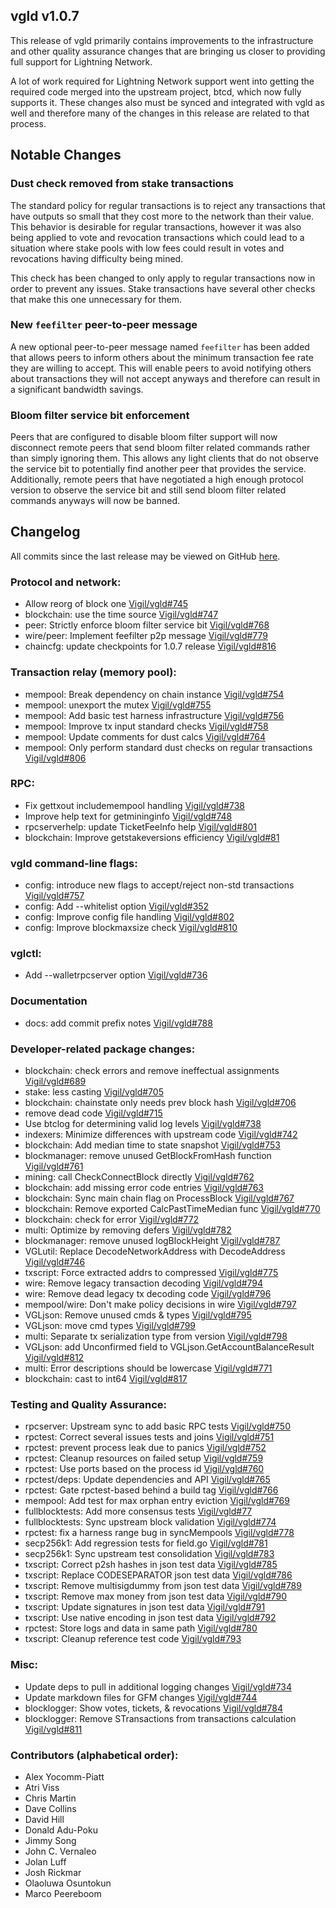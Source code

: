 ## vgld v1.0.7

This release of vgld primarily contains improvements to the infrastructure and
other quality assurance changes that are bringing us closer to providing full
support for Lightning Network.

A lot of work required for Lightning Network support went into getting the
required code merged into the upstream project, btcd, which now fully supports
it.  These changes also must be synced and integrated with vgld as well and
therefore many of the changes in this release are related to that process.

## Notable Changes

### Dust check removed from stake transactions

The standard policy for regular transactions is to reject any transactions that
have outputs so small that they cost more to the network than their value.  This
behavior is desirable for regular transactions, however it was also being
applied to vote and revocation transactions which could lead to a situation
where stake pools with low fees could result in votes and revocations having
difficulty being mined.

This check has been changed to only apply to regular transactions now in order
to prevent any issues.  Stake transactions have several other checks that make
this one unnecessary for them.

### New `feefilter` peer-to-peer message

A new optional peer-to-peer message named `feefilter` has been added that allows
peers to inform others about the minimum transaction fee rate they are willing
to accept.  This will enable peers to avoid notifying others about transactions
they will not accept anyways and therefore can result in a significant bandwidth
savings.

### Bloom filter service bit enforcement

Peers that are configured to disable bloom filter support will now disconnect
remote peers that send bloom filter related commands rather than simply ignoring
them.  This allows any light clients that do not observe the service bit to
potentially find another peer that provides the service.  Additionally, remote
peers that have negotiated a high enough protocol version to observe the service
bit and still send bloom filter related commands anyways will now be banned.


## Changelog

All commits since the last release may be viewed on GitHub [here](https://github.com/vigilnetwork/vgl/compare/v1.0.5...v1.0.7).

### Protocol and network:
- Allow reorg of block one [Vigil/vgld#745](https://github.com/vigilnetwork/vgl/pull/745)
- blockchain: use the time source [Vigil/vgld#747](https://github.com/vigilnetwork/vgl/pull/747)
- peer: Strictly enforce bloom filter service bit [Vigil/vgld#768](https://github.com/vigilnetwork/vgl/pull/768)
- wire/peer: Implement feefilter p2p message [Vigil/vgld#779](https://github.com/vigilnetwork/vgl/pull/779)
- chaincfg: update checkpoints for 1.0.7 release  [Vigil/vgld#816](https://github.com/vigilnetwork/vgl/pull/816)

### Transaction relay (memory pool):
- mempool: Break dependency on chain instance [Vigil/vgld#754](https://github.com/vigilnetwork/vgl/pull/754)
- mempool: unexport the mutex [Vigil/vgld#755](https://github.com/vigilnetwork/vgl/pull/755)
- mempool: Add basic test harness infrastructure [Vigil/vgld#756](https://github.com/vigilnetwork/vgl/pull/756)
- mempool: Improve tx input standard checks [Vigil/vgld#758](https://github.com/vigilnetwork/vgl/pull/758)
- mempool: Update comments for dust calcs [Vigil/vgld#764](https://github.com/vigilnetwork/vgl/pull/764)
- mempool: Only perform standard dust checks on regular transactions  [Vigil/vgld#806](https://github.com/vigilnetwork/vgl/pull/806)

### RPC:
- Fix gettxout includemempool handling [Vigil/vgld#738](https://github.com/vigilnetwork/vgl/pull/738)
- Improve help text for getmininginfo [Vigil/vgld#748](https://github.com/vigilnetwork/vgl/pull/748)
- rpcserverhelp: update TicketFeeInfo help [Vigil/vgld#801](https://github.com/vigilnetwork/vgl/pull/801)
- blockchain: Improve getstakeversions efficiency [Vigil/vgld#81](https://github.com/vigilnetwork/vgl/pull/813)

### vgld command-line flags:
- config: introduce new flags to accept/reject non-std transactions [Vigil/vgld#757](https://github.com/vigilnetwork/vgl/pull/757)
- config: Add --whitelist option [Vigil/vgld#352](https://github.com/vigilnetwork/vgl/pull/352)
- config: Improve config file handling [Vigil/vgld#802](https://github.com/vigilnetwork/vgl/pull/802)
- config: Improve blockmaxsize check [Vigil/vgld#810](https://github.com/vigilnetwork/vgl/pull/810)

### vglctl:
- Add --walletrpcserver option [Vigil/vgld#736](https://github.com/vigilnetwork/vgl/pull/736)

### Documentation
- docs: add commit prefix notes  [Vigil/vgld#788](https://github.com/vigilnetwork/vgl/pull/788)

### Developer-related package changes:
- blockchain: check errors and remove ineffectual assignments [Vigil/vgld#689](https://github.com/vigilnetwork/vgl/pull/689)
- stake: less casting [Vigil/vgld#705](https://github.com/vigilnetwork/vgl/pull/705)
- blockchain: chainstate only needs prev block hash [Vigil/vgld#706](https://github.com/vigilnetwork/vgl/pull/706)
- remove dead code [Vigil/vgld#715](https://github.com/vigilnetwork/vgl/pull/715)
- Use btclog for determining valid log levels [Vigil/vgld#738](https://github.com/vigilnetwork/vgl/pull/738)
- indexers: Minimize differences with upstream code [Vigil/vgld#742](https://github.com/vigilnetwork/vgl/pull/742)
- blockchain: Add median time to state snapshot [Vigil/vgld#753](https://github.com/vigilnetwork/vgl/pull/753)
- blockmanager: remove unused GetBlockFromHash function [Vigil/vgld#761](https://github.com/vigilnetwork/vgl/pull/761)
- mining: call CheckConnectBlock directly [Vigil/vgld#762](https://github.com/vigilnetwork/vgl/pull/762)
- blockchain: add missing error code entries [Vigil/vgld#763](https://github.com/vigilnetwork/vgl/pull/763)
- blockchain: Sync main chain flag on ProcessBlock [Vigil/vgld#767](https://github.com/vigilnetwork/vgl/pull/767)
- blockchain: Remove exported CalcPastTimeMedian func [Vigil/vgld#770](https://github.com/vigilnetwork/vgl/pull/770)
- blockchain: check for error [Vigil/vgld#772](https://github.com/vigilnetwork/vgl/pull/772)
- multi: Optimize by removing defers [Vigil/vgld#782](https://github.com/vigilnetwork/vgl/pull/782)
- blockmanager: remove unused logBlockHeight [Vigil/vgld#787](https://github.com/vigilnetwork/vgl/pull/787)
- VGLutil: Replace DecodeNetworkAddress with DecodeAddress [Vigil/vgld#746](https://github.com/vigilnetwork/vgl/pull/746)
- txscript: Force extracted addrs to compressed [Vigil/vgld#775](https://github.com/vigilnetwork/vgl/pull/775)
- wire: Remove legacy transaction decoding [Vigil/vgld#794](https://github.com/vigilnetwork/vgl/pull/794)
- wire: Remove dead legacy tx decoding code [Vigil/vgld#796](https://github.com/vigilnetwork/vgl/pull/796)
- mempool/wire: Don't make policy decisions in wire [Vigil/vgld#797](https://github.com/vigilnetwork/vgl/pull/797)
- VGLjson: Remove unused cmds & types [Vigil/vgld#795](https://github.com/vigilnetwork/vgl/pull/795)
- VGLjson: move cmd types [Vigil/vgld#799](https://github.com/vigilnetwork/vgl/pull/799)
- multi: Separate tx serialization type from version [Vigil/vgld#798](https://github.com/vigilnetwork/vgl/pull/798)
- VGLjson: add Unconfirmed field to VGLjson.GetAccountBalanceResult [Vigil/vgld#812](https://github.com/vigilnetwork/vgl/pull/812)
- multi: Error descriptions should be lowercase [Vigil/vgld#771](https://github.com/vigilnetwork/vgl/pull/771)
- blockchain: cast to int64  [Vigil/vgld#817](https://github.com/vigilnetwork/vgl/pull/817)

### Testing and Quality Assurance:
- rpcserver: Upstream sync to add basic RPC tests [Vigil/vgld#750](https://github.com/vigilnetwork/vgl/pull/750)
- rpctest: Correct several issues tests and joins [Vigil/vgld#751](https://github.com/vigilnetwork/vgl/pull/751)
- rpctest: prevent process leak due to panics [Vigil/vgld#752](https://github.com/vigilnetwork/vgl/pull/752)
- rpctest: Cleanup resources on failed setup [Vigil/vgld#759](https://github.com/vigilnetwork/vgl/pull/759)
- rpctest: Use ports based on the process id [Vigil/vgld#760](https://github.com/vigilnetwork/vgl/pull/760)
- rpctest/deps: Update dependencies and API [Vigil/vgld#765](https://github.com/vigilnetwork/vgl/pull/765)
- rpctest: Gate rpctest-based behind a build tag [Vigil/vgld#766](https://github.com/vigilnetwork/vgl/pull/766)
- mempool: Add test for max orphan entry eviction [Vigil/vgld#769](https://github.com/vigilnetwork/vgl/pull/769)
- fullblocktests: Add more consensus tests [Vigil/vgld#77](https://github.com/vigilnetwork/vgl/pull/773)
- fullblocktests: Sync upstream block validation [Vigil/vgld#774](https://github.com/vigilnetwork/vgl/pull/774)
- rpctest: fix a harness range bug in syncMempools [Vigil/vgld#778](https://github.com/vigilnetwork/vgl/pull/778)
- secp256k1: Add regression tests for field.go [Vigil/vgld#781](https://github.com/vigilnetwork/vgl/pull/781)
- secp256k1: Sync upstream test consolidation [Vigil/vgld#783](https://github.com/vigilnetwork/vgl/pull/783)
- txscript: Correct p2sh hashes in json test data  [Vigil/vgld#785](https://github.com/vigilnetwork/vgl/pull/785)
- txscript: Replace CODESEPARATOR json test data [Vigil/vgld#786](https://github.com/vigilnetwork/vgl/pull/786)
- txscript: Remove multisigdummy from json test data [Vigil/vgld#789](https://github.com/vigilnetwork/vgl/pull/789)
- txscript: Remove max money from json test data [Vigil/vgld#790](https://github.com/vigilnetwork/vgl/pull/790)
- txscript: Update signatures in json test data [Vigil/vgld#791](https://github.com/vigilnetwork/vgl/pull/791)
- txscript: Use native encoding in json test data [Vigil/vgld#792](https://github.com/vigilnetwork/vgl/pull/792)
- rpctest: Store logs and data in same path [Vigil/vgld#780](https://github.com/vigilnetwork/vgl/pull/780)
- txscript: Cleanup reference test code  [Vigil/vgld#793](https://github.com/vigilnetwork/vgl/pull/793)

### Misc:
- Update deps to pull in additional logging changes [Vigil/vgld#734](https://github.com/vigilnetwork/vgl/pull/734)
- Update markdown files for GFM changes [Vigil/vgld#744](https://github.com/vigilnetwork/vgl/pull/744)
- blocklogger: Show votes, tickets, & revocations [Vigil/vgld#784](https://github.com/vigilnetwork/vgl/pull/784)
- blocklogger: Remove STransactions from transactions calculation [Vigil/vgld#811](https://github.com/vigilnetwork/vgl/pull/811)

### Contributors (alphabetical order):

- Alex Yocomm-Piatt
- Atri Viss
- Chris Martin
- Dave Collins
- David Hill
- Donald Adu-Poku
- Jimmy Song
- John C. Vernaleo
- Jolan Luff
- Josh Rickmar
- Olaoluwa Osuntokun
- Marco Peereboom

